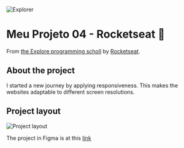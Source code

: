 ![Explorer](https://efficient-sloth-d85.notion.site/image/https%3A%2F%2Fs3-us-west-2.amazonaws.com%2Fsecure.notion-static.com%2F74dec54c-b44a-4c7e-adbd-f8a069b98b7b%2FCapa_Notion_-_Explorer.png?table=block&id=19dfbff7-b19c-47c5-9a28-6afa37d42543&spaceId=08f749ff-d06d-49a8-a488-9846e081b224&width=2000&userId=&cache=v2)

# Meu Projeto 04 - Rocketseat 🚀

From [the Explore programming scholl](https://www.rocketseat.com.br/explorer) by [Rocketseat](https://www.rocketseat.com.br/).

## About the project

I started a new journey by applying responsiveness. This makes the websites adaptable to different screen resolutions.

## Project layout

![Project layout](https://github.com/mayumayara/images-in-redeme0/assets/120471137/5ae0e341-d66f-4883-a170-cb471cf3032e)

The project in Figma is at this [link](https://www.figma.com/file/urn8ybTqrQKSPRdN9ieBGe/Explorer-Stage-03-Projeto-02-(Copy)?type=design&node-id=203%3A412&mode=design&t=Khz3MO6yHK812rSP-1)
